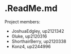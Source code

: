 # .ReadMe.md

Project members:
- JoshuaEdgley, up2121342
- 0luke, up2120316
- ShorthairBerry, up2120338
- Konz4, up2244996
